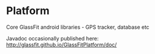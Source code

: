 Platform
================

Core GlassFit android libraries - GPS tracker, database etc

Javadoc occasionally published here: http://glassfit.github.io/GlassFitPlatform/doc/
